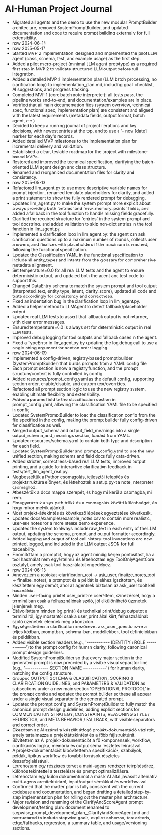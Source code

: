 # AI-Human Project Journal

- Migrated all agents and the demo to use the new modular PromptBuilder architecture, removed SystemPromptBuilder, and updated documentation and code to require prompt building externally for full extensibility.
- now 2024-06-14
- now 2025-05-17
- Started MVP 2 implementation: designed and implemented the pilot LLM agent (class, schema, test, and example usage) as the first step.
- Added a pilot micro-project (minimal LLM agent prototype) as a required first step in MVP 2 to validate structured LLM output before full integration.
- Added a detailed MVP 2 implementation plan (LLM batch processing, no clarification loop) to implementation_plan.md, including goal, checklist, AI suggestions, and progress tracking.
- Completed MVP 1 (core batch note interpreter): all tests pass, the pipeline works end-to-end, and documentation/examples are in place.
- Verified that all main documentation files (system overview, technical spec, functional spec, implementation plan) are consistent and aligned with the latest requirements (metadata fields, output format, batch agent, etc.).
- Decided to keep a running journal of project iterations and key decisions, with newest entries at the top, and to use a '- now [date]' marker for each day's records.
- Added detailed MVP milestones to the implementation plan for incremental delivery and validation.
- Established a clear, testable roadmap for the project with milestone-based MVPs.
- Restored and improved the technical specification, clarifying the batch-oriented LLM agent design and class structure.
- Renamed and reorganized documentation files for clarity and consistency.
- now 2025-05-18
- Refactored llm_agent.py to use more descriptive variable names for prompt injection, renamed template placeholders for clarity, and added a print statement to show the fully rendered prompt for debugging.
- Updated llm_agent.py to make the system prompt more explicit about always providing both 'entries' and 'new_memory_points' fields, and added a fallback in the tool function to handle missing fields gracefully.
- Clarified the required structure for 'entries' in the system prompt and tool docstring, and added validation to skip non-dict entries in the tool function in llm_agent.py.
- Implemented a clarification loop in llm_agent.py: the agent can ask clarification questions up to a maximum number of rounds, collects user answers, and finalizes with placeholders if the maximum is reached, following the functional specification.
- Updated the Classification YAML in the functional specification to include all entity_types and intents from the glossary for comprehensive metadata alignment.
- Set temperature=0.0 for all real LLM tests and the agent to ensure deterministic output, and updated both the agent and test code to support this.
- Changed DataEntry schema to match the system prompt and tool output (interpreted_text, entity_type, intent, clarity_score), updated all code and tests accordingly for consistency and correctness.
- Fixed an indentation bug in the clarification loop in llm_agent.py.
- Added a helper method to LLMAgent to detect fallback/placeholder output.
- Updated real LLM tests to assert that fallback output is not returned, with clear error messages.
- Ensured temperature=0.0 is always set for deterministic output in real LLM tests.
- Improved debug logging for tool outputs and fallback cases in the agent.
- Fixed a TypeError in llm_agent.py by updating the log.debug call to use a single string argument for section order logging.
- now 2024-06-09
- Implemented a config-driven, registry-based prompt builder (SystemPromptBuilder) that builds prompts from a YAML config file.
- Each prompt section is now a registry function, and the prompt structure/content is fully controlled by config.
- Added resources/prompt_config.yaml as the default config, supporting section order, enable/disable, and custom text/overrides.
- Refactored all prompt section logic to use the new registry system, enabling ultimate flexibility and extensibility.
- Added a params field to the classification section in prompt_config.yaml, allowing the classification YAML file to be specified in config.
- Updated SystemPromptBuilder to load the classification config from the file specified in the config, making the prompt builder fully config-driven for classification as well.
- Merged output_schema and output_field_meanings into a single output_schema_and_meanings section, loaded from YAML.
- Updated resources/schema.yaml to contain both type and description for each field.
- Updated SystemPromptBuilder and prompt_config.yaml to use the new unified section, making schema and field docs fully data-driven.
- Added stricter, correctness-based real LLM tests, improved output printing, and a guide for interactive clarification feedback in tests/test_llm_agent_real.py.
- Megbeszéltük a Python csomagolás, fejlesztői telepítés és projektstruktúra előnyeit, és létrehoztuk a setup.py-t a note_interpreter csomaghoz.
- Átbeszéltük a docs mappa szerepét, és hogy mi kerül a csomagba, mi nem.
- Elmagyaráztuk a sys.path trükk és a csomagolás közötti különbséget, és hogy mikor melyik ajánlott.
- Most projekt-áttekintés és következő lépések egyeztetése következik.
- Updated docs/examples/example_notes.csv to contain more realistic, user-like notes for a more lifelike demo experience.
- Updated the system to always include raw_text in each entry of the LLM output, updating the schema, prompt, and output formatter accordingly.
- Added logging and output of tool call history: tool invocations are now printed, logged, and included in the LLM output JSON for full traceability.
- Finomítottam a promptot, hogy az agent mindig kérjen pontosítást, ha a tool használat nem egyértelmű, és létrehoztam egy ToolOnlyAgentCore osztályt, amely csak tool használatot engedélyez.
- now 2024-06-13
- Átneveztem a toolokat (clarification_tool -> ask_user, finalize_notes_tool -> finalize_notes), a promptot és a példát is ehhez igazítottam, és készítettem egy demót, ahol az agentnek biztosan az ask_user toolt kell használnia.
- Minden user-facing printet user_print-re cseréltem, színezéssel, hogy a terminálban csak a felhasználónak szóló, jól elkülöníthető üzenetek jelenjenek meg.
- Eltávolítottam minden log.print() és technikai print/debug outputot a terminálról, így mostantól csak a user_print által kiírt, felhasználónak szóló üzenetek jelennek meg a konzolon.
- Egységesítettem a clarification mezőnevet ask_user_questions-re a teljes kódban, promptban, schema-ban, modellekben, tool definíciókban és példákban.
- Added visible section headers (e.g., '------------ IDENTITY / ROLE ------------') to the prompt config for human clarity, following canonical prompt design guidelines.
- Modified SystemPromptBuilder so that every major section in the generated prompt is now preceded by a visible visual separator line (e.g., '------------ SECTION NAME ------------') for human clarity, matching the config structure.
- Grouped OUTPUT SCHEMA & CLASSIFICATION, SCORING & CLARIFICATION GUIDELINES, and PARAMETERS & VALIDATION as subsections under a new main section 'OPERATIONAL PROTOCOL' in the prompt config and updated the prompt builder so these all appear under a single visual separator in the generated prompt.
- Updated the prompt config and SystemPromptBuilder to fully match the canonical prompt design guidelines, adding explicit sections for COMMUNICATION STRATEGY, CONSTRAINTS, REASONING STYLE / HEURISTICS, and META BEHAVIOR / FALLBACK, with visible separators and correct order.
- Elkezdtem az AI számára készült átfogó projekt-dokumentáció vázlatát, amely tartalmazza a projektáttekintést és a főbb fájlstruktúrát.
- Bővítettem az AI projekt-dokumentációt a fő komponensek, workflow, clarifikációs logika, memória és output séma részletes leírásával.
- A projekt-dokumentációt kibővítettem a specifikációk, szabályok, példák, tipikus workflow és további források részletes összefoglalásával.
- Létrehoztam egy részletes tervet a multi-agens rendszer felépítéséhez, különös tekintettel a tesztelésre és prompt optimalizálásra.
- Létrehoztam egy külön dokumentumot a másik AI által javasolt alternatív multi-agens architektúráról, input/output sémákkal és workflow-val.
- Confirmed that the master plan is fully consistent with the current codebase and documentation, and began drafting a detailed step-by-step implementation plan for rolling out the master plan architecture.
- Major revision and renaming of the ClarifyAndScoreAgent prompt development/testing plan: document renamed to stepwise_prompt_development_plan__ClarifyAndScoreAgent.md and restructured to include stepwise goals, explicit schemas, test criteria, edge/fallbacks, regression, a summary table, and usage/versioning sections.

